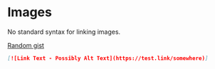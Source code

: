 # Images
No standard syntax for linking images.

[Random gist](https://gist.githubusercontent.com/jongalloway/2e473d902406589db213c6cc1cb82e99/raw/65e5b3bd9eeb66926fae13192600c27aa8d9f69c/markdown-image-with-link.md)

```markdown
[![Link Text - Possibly Alt Text](https://test.link/somewhere)]
```

